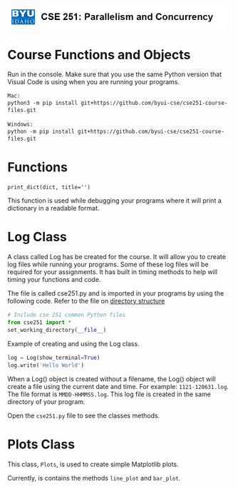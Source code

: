![](../site/banner.png)

# Course Functions and Objects

Run in the console.  Make sure that you use the same Python version that Visual Code is using when you are running your programs.

```
Mac:
python3 -m pip install git+https://github.com/byui-cse/cse251-course-files.git

Windows:
python -m pip install git+https://github.com/byui-cse/cse251-course-files.git
```

# Functions

`print_dict(dict, title='')`

This function is used while debugging your programs where it will print a dictionary in a readable format.


# Log Class

A class called Log has be created for the course.  It will allow you to create log files while running your programs.  Some of these log files will be required for your assignments.  It has built in timing methods to help will timing your functions and code.  

The file is called cse251.py and is imported in your programs by using the following code.  Refer to the file on [directory structure](directory_structure.md)


```python
# Include cse 251 common Python files
from cse251 import *
set_working_directory(__file__)
```

Example of creating and using the Log class.

```python
log = Log(show_terminal=True)
log.write('Hello World')
```

When a Log() object is created without a filename, the Log() object will create a file using the current date and time. For example: `1121-120631.log`.  The file format is `MMDD-HHMMSS.log`.  This log file is created in the same directory of your program.

Open the `cse251.py` file to see the classes methods.

# Plots Class

This class, `Plots`, is used to create simple Matplotlib plots.

Currently, is contains the methods `line_plot` and `bar_plot`.